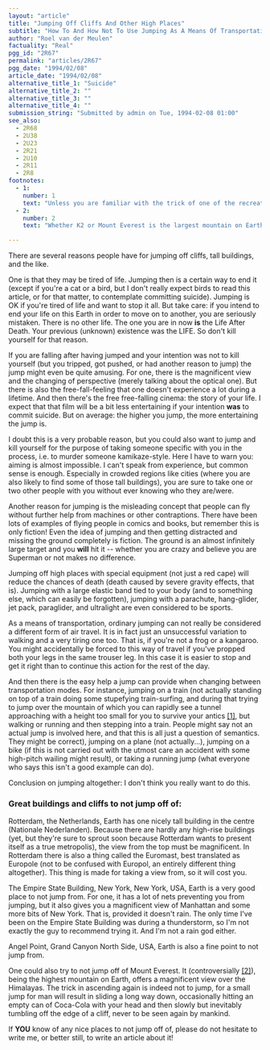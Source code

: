 ```yaml
---
layout: "article"
title: "Jumping Off Cliffs And Other High Places"
subtitle: "How To And How Not To Use Jumping As A Means Of Transportation"
author: "Roel van der Meulen"
factuality: "Real"
pgg_id: "2R67"
permalink: "articles/2R67"
pgg_date: "1994/02/08"
article_date: "1994/02/08"
alternative_title_1: "Suicide"
alternative_title_2: ""
alternative_title_3: ""
alternative_title_4: ""
submission_string: "Submitted by admin on Tue, 1994-02-08 01:00"
see_also:
  - 2R68
  - 2U38
  - 2U23
  - 2R21
  - 2U10
  - 2R11
  - 2R8
footnotes: 
  - 1:
    number: 1
    text: "Unless you are familiar with the trick of one of the recreational impossibilities: walking through mountains."
  - 2:
    number: 2
    text: "Whether K2 or Mount Everest is the largest mountain on Earth mostly depends on the way of measurement. Is it the pressure of the atmosphere measured (at the top), or is the distance measured from the foot of the mountain with help of a measuring tape?"

---
```

<div>
<p>There are several reasons people have for jumping off cliffs, tall buildings, and the like.</p>
<p>One is that they may be tired of life. Jumping then is a certain way to end it (except if you're a cat or a bird, but I don't really expect birds to read this article, or for that matter, to contemplate committing suicide). Jumping is OK if you're tired of life and want to stop it all. But take care: if you intend to end your life on this Earth in order to move on to another, you are seriously mistaken. There is no other life. The one you are in now <strong>is</strong> the Life After Death. Your previous (unknown) existence was the LIFE. So don't kill yourself for that reason.</p>
<p>If you are falling after having jumped and your intention was not to kill yourself (but you tripped, got pushed, or had another reason to jump) the jump might even be quite amusing. For one, there is the magnificent view and the changing of perspective (merely talking about the optical one). But there is also the free-fall-feeling that one doesn't experience a lot during a lifetime. And then there's the free free-falling cinema: the story of your life. I expect that that film will be a bit less entertaining if your intention <strong>was</strong> to commit suicide. But on average: the higher you jump, the more entertaining the jump is.</p>
<p>I doubt this is a very probable reason, but you could also want to jump and kill yourself for the purpose of taking someone specific with you in the process, i.e. to murder someone kamikaze-style. Here I have to warn you: aiming is almost impossible. I can't speak from experience, but common sense is enough. Especially in crowded regions like cities (where you are also likely to find some of those tall buildings), you are sure to take one or two other people with you without ever knowing who they are/were.</p>
<p>Another reason for jumping is the misleading concept that people can fly without further help from machines or other contraptions. There have been lots of examples of flying people in comics and books, but remember this is only fiction! Even the idea of jumping and then getting distracted and missing the ground completely is fiction. The ground is an almost infinitely large target and you <strong>will</strong> hit it -- whether you are crazy and believe you are Superman or not makes no difference.</p>
<p>Jumping off high places with special equipment (not just a red cape) will reduce the chances of death (death caused by severe gravity effects, that is). Jumping with a large elastic band tied to your body (and to something else, which can easily be forgotten), jumping with a parachute, hang-glider, jet pack, paraglider, and ultralight are even considered to be sports.</p>
<p>As a means of transportation, ordinary jumping can not really be considered a different form of air travel. It is in fact just an unsuccessful variation to walking and a very tiring one too. That is, if you're not a frog or a kangaroo. You might accidentally be forced to this way of travel if you've propped both your legs in the same trouser leg. In this case it is easier to stop and get it right than to continue this action for the rest of the day.</p>
<p>And then there is the easy help a jump can provide when changing between transportation modes. For instance, jumping on a train (not actually standing on top of a train doing some stupefying train-surfing, and during that trying to jump over the mountain of which you can rapidly see a tunnel approaching with a height too small for you to survive your antics <a href="#footnote-body.1" name="footnote-link.1" class="footnote-link">[1]</a>, but walking or running and then stepping into a train. People might say not an actual jump is involved here, and that this is all just a question of semantics. They might be correct), jumping on a plane (not actually...), jumping on a bike (if this is not carried out with the utmost care an accident with some high-pitch wailing might result), or taking a running jump (what everyone who says this isn't a good example can do).</p>
<p>Conclusion on jumping altogether: I don't think you really want to do this.</p>
<h3>Great buildings and cliffs to not jump off of:</h3>
<p>Rotterdam, the Netherlands, Earth has one nicely tall building in the centre (Nationale Nederlanden). Because there are hardly any high-rise buildings (yet, but they're sure to sprout soon because Rotterdam wants to present itself as a true metropolis), the view from the top must be magnificent. In Rotterdam there is also a thing called the Euromast, best translated as Europole (not to be confused with Europol, an entirely different thing altogether). This thing is made for taking a view from, so it will cost you.</p>
<p>The Empire State Building, New York, New York, USA, Earth is a very good place to not jump from. For one, it has a lot of nets preventing you from jumping, but it also gives you a magnificent view of Manhattan and some more bits of New York. That is, provided it doesn't rain. The only time I've been on the Empire State Building was during a thunderstorm, so I'm not exactly the guy to recommend trying it. And I'm not a rain god either.</p>
<p>Angel Point, Grand Canyon North Side, USA, Earth is also a fine point to not jump from.</p>
<p>One could also try to not jump off of Mount Everest. It (controversially <a href="#footnote-body.2" name="footnote-link.2" class="footnote-link">[2]</a>), being the highest mountain on Earth, offers a magnificent view over the Himalayas. The trick in ascending again is indeed not to jump, for a small jump for man will result in sliding a long way down, occasionally hitting an empty can of Coca-Cola with your head and then slowly but inevitably tumbling off the edge of a cliff, never to be seen again by mankind.</p>
<p>If <strong>YOU</strong> know of any nice places to not jump off of, please do not hesitate to write me, or better still, to write an article about it!</p>
</div>

